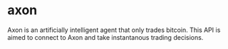 # axon
Axon is an artificially intelligent agent that only trades bitcoin. This API is aimed to connect to Axon and take instantanous trading decisions. 
